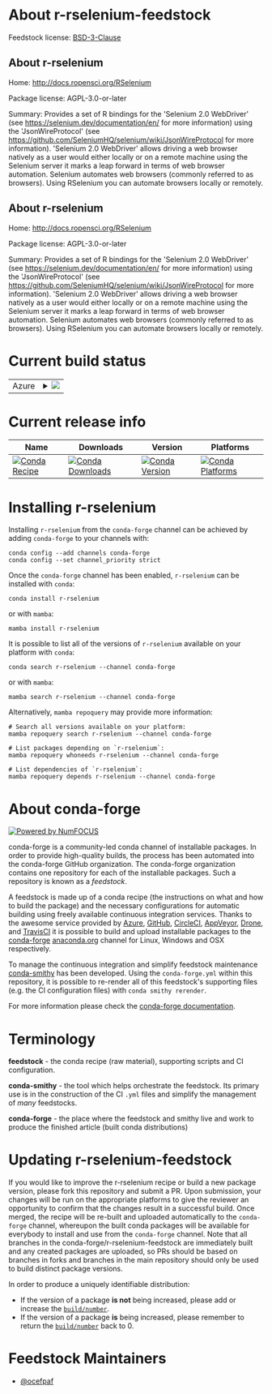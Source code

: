 About r-rselenium-feedstock
===========================

Feedstock license: [BSD-3-Clause](https://github.com/conda-forge/r-rselenium-feedstock/blob/main/LICENSE.txt)


About r-rselenium
-----------------

Home: http://docs.ropensci.org/RSelenium

Package license: AGPL-3.0-or-later

Summary: Provides a set of R bindings for the 'Selenium 2.0 WebDriver' (see <https://selenium.dev/documentation/en/> for more information) using the 'JsonWireProtocol' (see <https://github.com/SeleniumHQ/selenium/wiki/JsonWireProtocol> for more information). 'Selenium 2.0 WebDriver' allows driving a web browser natively as a user would either locally or on a remote machine using the Selenium server it marks a leap forward in terms of web browser automation. Selenium automates web browsers (commonly referred to as browsers). Using RSelenium you can automate browsers locally or remotely.

About r-rselenium
-----------------

Home: http://docs.ropensci.org/RSelenium

Package license: AGPL-3.0-or-later

Summary: Provides a set of R bindings for the 'Selenium 2.0 WebDriver' (see <https://selenium.dev/documentation/en/> for more information) using the 'JsonWireProtocol' (see <https://github.com/SeleniumHQ/selenium/wiki/JsonWireProtocol> for more information). 'Selenium 2.0 WebDriver' allows driving a web browser natively as a user would either locally or on a remote machine using the Selenium server it marks a leap forward in terms of web browser automation. Selenium automates web browsers (commonly referred to as browsers). Using RSelenium you can automate browsers locally or remotely.

Current build status
====================


<table>
    
  <tr>
    <td>Azure</td>
    <td>
      <details>
        <summary>
          <a href="https://dev.azure.com/conda-forge/feedstock-builds/_build/latest?definitionId=13587&branchName=main">
            <img src="https://dev.azure.com/conda-forge/feedstock-builds/_apis/build/status/r-rselenium-feedstock?branchName=main">
          </a>
        </summary>
        <table>
          <thead><tr><th>Variant</th><th>Status</th></tr></thead>
          <tbody><tr>
              <td>linux_64_r_base4.3</td>
              <td>
                <a href="https://dev.azure.com/conda-forge/feedstock-builds/_build/latest?definitionId=13587&branchName=main">
                  <img src="https://dev.azure.com/conda-forge/feedstock-builds/_apis/build/status/r-rselenium-feedstock?branchName=main&jobName=linux&configuration=linux%20linux_64_r_base4.3" alt="variant">
                </a>
              </td>
            </tr><tr>
              <td>linux_64_r_base4.4</td>
              <td>
                <a href="https://dev.azure.com/conda-forge/feedstock-builds/_build/latest?definitionId=13587&branchName=main">
                  <img src="https://dev.azure.com/conda-forge/feedstock-builds/_apis/build/status/r-rselenium-feedstock?branchName=main&jobName=linux&configuration=linux%20linux_64_r_base4.4" alt="variant">
                </a>
              </td>
            </tr><tr>
              <td>osx_64_r_base4.3</td>
              <td>
                <a href="https://dev.azure.com/conda-forge/feedstock-builds/_build/latest?definitionId=13587&branchName=main">
                  <img src="https://dev.azure.com/conda-forge/feedstock-builds/_apis/build/status/r-rselenium-feedstock?branchName=main&jobName=osx&configuration=osx%20osx_64_r_base4.3" alt="variant">
                </a>
              </td>
            </tr><tr>
              <td>osx_64_r_base4.4</td>
              <td>
                <a href="https://dev.azure.com/conda-forge/feedstock-builds/_build/latest?definitionId=13587&branchName=main">
                  <img src="https://dev.azure.com/conda-forge/feedstock-builds/_apis/build/status/r-rselenium-feedstock?branchName=main&jobName=osx&configuration=osx%20osx_64_r_base4.4" alt="variant">
                </a>
              </td>
            </tr><tr>
              <td>win_64_r_base4.3</td>
              <td>
                <a href="https://dev.azure.com/conda-forge/feedstock-builds/_build/latest?definitionId=13587&branchName=main">
                  <img src="https://dev.azure.com/conda-forge/feedstock-builds/_apis/build/status/r-rselenium-feedstock?branchName=main&jobName=win&configuration=win%20win_64_r_base4.3" alt="variant">
                </a>
              </td>
            </tr><tr>
              <td>win_64_r_base4.4</td>
              <td>
                <a href="https://dev.azure.com/conda-forge/feedstock-builds/_build/latest?definitionId=13587&branchName=main">
                  <img src="https://dev.azure.com/conda-forge/feedstock-builds/_apis/build/status/r-rselenium-feedstock?branchName=main&jobName=win&configuration=win%20win_64_r_base4.4" alt="variant">
                </a>
              </td>
            </tr>
          </tbody>
        </table>
      </details>
    </td>
  </tr>
</table>

Current release info
====================

| Name | Downloads | Version | Platforms |
| --- | --- | --- | --- |
| [![Conda Recipe](https://img.shields.io/badge/recipe-r--rselenium-green.svg)](https://anaconda.org/conda-forge/r-rselenium) | [![Conda Downloads](https://img.shields.io/conda/dn/conda-forge/r-rselenium.svg)](https://anaconda.org/conda-forge/r-rselenium) | [![Conda Version](https://img.shields.io/conda/vn/conda-forge/r-rselenium.svg)](https://anaconda.org/conda-forge/r-rselenium) | [![Conda Platforms](https://img.shields.io/conda/pn/conda-forge/r-rselenium.svg)](https://anaconda.org/conda-forge/r-rselenium) |

Installing r-rselenium
======================

Installing `r-rselenium` from the `conda-forge` channel can be achieved by adding `conda-forge` to your channels with:

```
conda config --add channels conda-forge
conda config --set channel_priority strict
```

Once the `conda-forge` channel has been enabled, `r-rselenium` can be installed with `conda`:

```
conda install r-rselenium
```

or with `mamba`:

```
mamba install r-rselenium
```

It is possible to list all of the versions of `r-rselenium` available on your platform with `conda`:

```
conda search r-rselenium --channel conda-forge
```

or with `mamba`:

```
mamba search r-rselenium --channel conda-forge
```

Alternatively, `mamba repoquery` may provide more information:

```
# Search all versions available on your platform:
mamba repoquery search r-rselenium --channel conda-forge

# List packages depending on `r-rselenium`:
mamba repoquery whoneeds r-rselenium --channel conda-forge

# List dependencies of `r-rselenium`:
mamba repoquery depends r-rselenium --channel conda-forge
```


About conda-forge
=================

[![Powered by
NumFOCUS](https://img.shields.io/badge/powered%20by-NumFOCUS-orange.svg?style=flat&colorA=E1523D&colorB=007D8A)](https://numfocus.org)

conda-forge is a community-led conda channel of installable packages.
In order to provide high-quality builds, the process has been automated into the
conda-forge GitHub organization. The conda-forge organization contains one repository
for each of the installable packages. Such a repository is known as a *feedstock*.

A feedstock is made up of a conda recipe (the instructions on what and how to build
the package) and the necessary configurations for automatic building using freely
available continuous integration services. Thanks to the awesome service provided by
[Azure](https://azure.microsoft.com/en-us/services/devops/), [GitHub](https://github.com/),
[CircleCI](https://circleci.com/), [AppVeyor](https://www.appveyor.com/),
[Drone](https://cloud.drone.io/welcome), and [TravisCI](https://travis-ci.com/)
it is possible to build and upload installable packages to the
[conda-forge](https://anaconda.org/conda-forge) [anaconda.org](https://anaconda.org/)
channel for Linux, Windows and OSX respectively.

To manage the continuous integration and simplify feedstock maintenance
[conda-smithy](https://github.com/conda-forge/conda-smithy) has been developed.
Using the ``conda-forge.yml`` within this repository, it is possible to re-render all of
this feedstock's supporting files (e.g. the CI configuration files) with ``conda smithy rerender``.

For more information please check the [conda-forge documentation](https://conda-forge.org/docs/).

Terminology
===========

**feedstock** - the conda recipe (raw material), supporting scripts and CI configuration.

**conda-smithy** - the tool which helps orchestrate the feedstock.
                   Its primary use is in the construction of the CI ``.yml`` files
                   and simplify the management of *many* feedstocks.

**conda-forge** - the place where the feedstock and smithy live and work to
                  produce the finished article (built conda distributions)


Updating r-rselenium-feedstock
==============================

If you would like to improve the r-rselenium recipe or build a new
package version, please fork this repository and submit a PR. Upon submission,
your changes will be run on the appropriate platforms to give the reviewer an
opportunity to confirm that the changes result in a successful build. Once
merged, the recipe will be re-built and uploaded automatically to the
`conda-forge` channel, whereupon the built conda packages will be available for
everybody to install and use from the `conda-forge` channel.
Note that all branches in the conda-forge/r-rselenium-feedstock are
immediately built and any created packages are uploaded, so PRs should be based
on branches in forks and branches in the main repository should only be used to
build distinct package versions.

In order to produce a uniquely identifiable distribution:
 * If the version of a package **is not** being increased, please add or increase
   the [``build/number``](https://docs.conda.io/projects/conda-build/en/latest/resources/define-metadata.html#build-number-and-string).
 * If the version of a package **is** being increased, please remember to return
   the [``build/number``](https://docs.conda.io/projects/conda-build/en/latest/resources/define-metadata.html#build-number-and-string)
   back to 0.

Feedstock Maintainers
=====================

* [@ocefpaf](https://github.com/ocefpaf/)

